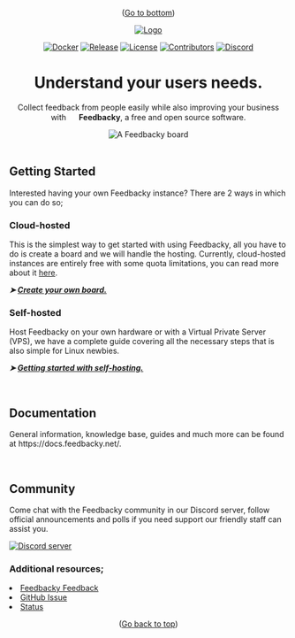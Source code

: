 <!-- TOP -->
<div id="top"></div>

<p align="center">(<a href="#bottom">Go to bottom</a>)</p>

<!-- BRAND -->
<div align="center">
  <a href="https://feedbacky.net">
    <img src="https://cdn.feedbacky.net/static/img/product-brand.png" alt="Logo">
  </a>
</div> 

<!-- SHIELDS
 See MARKDOWN LINK section at the bottom for links.
-->
<div align="center">
  
  [![Docker][dockerShield]][dockerURL]
  [![Release][releaseShield]][releaseURL]
  [![License][licenseShield]][licenseURL]
  [![Contributors][contribShield]][contribURL]
  [![Discord][discordShield]][discordURL]
  
</div>

<!-- SLOGAN -->
<div align="center"> 
  <h1>Understand your users needs.</h1> 
    <p>Collect feedback from people easily while also improving your business with <img src="https://feedbacky.net/img/logo.webp" height="15px" widht="15px"></a></img> <b>Feedbacky</b>, a free and open source software.</p>
   <img src="https://feedbacky.net/img/features/v1/board.webp" alt="A Feedbacky board" height="" widht=""></img>
</div>

<!-- GETTING STARTED -->
<br />
<h2>Getting Started</h2>
  <p>Interested having your own Feedbacky instance? There are 2 ways in which you can do so;</p>
      <h3>Cloud-hosted</h3>
    <p>This is the simplest way to get started with using Feedbacky, all you have to do is create a board and we will handle the hosting. Currently, cloud-hosted instances are entirely free with some quota limitations, you can read more about it <a href="https://feedbacky.net/#pricing">here</a>.</p>
  <p><i><b>➤ <a href=>Create your own board.</a></b></i></p>
<h3>Self-hosted</h3>
  <p>Host Feedbacky on your own hardware or with a Virtual Private Server (VPS), we have a complete guide covering all the necessary steps that is also simple for Linux newbies.</p>
<p><i><b>➤ <a href="">Getting started with self-hosting.</a></b></i></p>

<!-- DOCUMENTATION -->
<br />
<h2>Documentation</h2>
  <p>General information, knowledge base, guides and much more can be found at https://docs.feedbacky.net/.</p> 

<!-- COMMUNITY -->
<br />
<h2>Community</h2>
  <p>Come chat with the Feedbacky community in our Discord server, follow official announcements and polls if you need support our friendly staff can assist you.</p>
    <a href="https://discord.com/invite/6qCnKh5?"><img src="https://discordapp.com/api/guilds/614568773940150288/widget.png?style=banner3" alt="Discord server"/></img></a>
  <h3>Additional resources;</h3>
<list>
  <li><a href="">Feedbacky Feedback</a>
     <li><a href="">GitHub Issue</a>
   <li><a href="">Status</a>
</list>

<p align="center">(<a href="#top">Go back to top</a>)</p>

<!-- TOP -->
<div id="bottom"></div>

<!-- MARKDOWN LINKS -->
[dockerShield]: https://img.shields.io/static/v1?style=for-the-badge&logoColor=white&logo=Docker&label=&message=DOCKER%20HUB&color=0db7ed
[dockerURL]: https://hub.docker.com/u/plajer
[releaseShield]: https://img.shields.io/github/v/release/feedbacky-project/app?include_prereleases&style=for-the-badge&labelColor=ecf0f1&color=007bff
[releaseURL]: https://github.com/feedbacky-project/app/releases
[licenseShield]: https://img.shields.io/github/license/feedbacky-project/app.svg?style=for-the-badge&labelColor=ecf0f1&color=007bff
[licenseURL]: https://github.com/feedbacky-project/app/blob/master/LICENSE.txt
[contribShield]: https://img.shields.io/github/contributors/feedbacky-project/app.svg?style=for-the-badge&labelColor=ecf0f1&color=007bff
[contribURL]: https://github.com/feedbacky-project/app/graphs/contributors
[discordShield]: https://img.shields.io/badge/dynamic/json?style=for-the-badge&logoColor=white&logo=Discord&labelColor=5865F2&label=&color=5865F2&suffix=%20MEMBERS&query=approximate_member_count&url=https://discord.com/api/invites/6qCnKh5?with_counts=true&link=
[discordURL]: https://discord.com/invite/6qCnKh5
